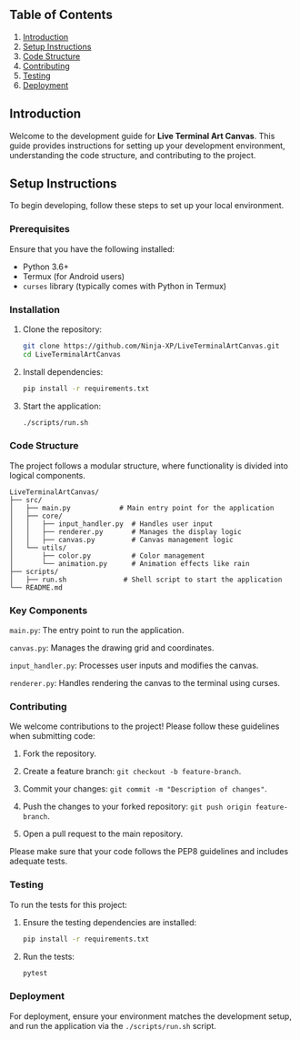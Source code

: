 ## Table of Contents
1. [Introduction](#introduction)
2. [Setup Instructions](#setup-instructions)
3. [Code Structure](#code-structure)
4. [Contributing](#contributing)
5. [Testing](#testing)
6. [Deployment](#deployment)

## Introduction

Welcome to the development guide for **Live Terminal Art Canvas**. This guide provides instructions for setting up your development environment, understanding the code structure, and contributing to the project.

## Setup Instructions

To begin developing, follow these steps to set up your local environment.

### Prerequisites
Ensure that you have the following installed:
- Python 3.6+
- Termux (for Android users)
- `curses` library (typically comes with Python in Termux)

### Installation
1. Clone the repository:
   ```bash
   git clone https://github.com/Ninja-XP/LiveTerminalArtCanvas.git
   cd LiveTerminalArtCanvas
   ```

2. Install dependencies:

   ```bash
   pip install -r requirements.txt
   ```

3. Start the application:

   ```bash
   ./scripts/run.sh
   ```

### Code Structure

The project follows a modular structure, where functionality is divided into logical components.

```
LiveTerminalArtCanvas/
├── src/
│   ├── main.py            # Main entry point for the application
│   ├── core/
│   │   ├── input_handler.py  # Handles user input
│   │   ├── renderer.py       # Manages the display logic
│   │   ├── canvas.py         # Canvas management logic
│   └── utils/
│       ├── color.py          # Color management
│       └── animation.py      # Animation effects like rain
├── scripts/
│   ├── run.sh              # Shell script to start the application
└── README.md
```

### Key Components

`main.py`: The entry point to run the application.

`canvas.py`: Manages the drawing grid and coordinates.

`input_handler.py`: Processes user inputs and modifies the canvas.

`renderer.py`: Handles rendering the canvas to the terminal using curses.

### Contributing

We welcome contributions to the project! Please follow these guidelines when submitting code:

1. Fork the repository.


2. Create a feature branch: `git checkout -b feature-branch`.


3. Commit your changes: `git commit -m "Description of changes"`.


4. Push the changes to your forked repository: `git push origin feature-branch`.


5. Open a pull request to the main repository.



Please make sure that your code follows the PEP8 guidelines and includes adequate tests.



### Testing

To run the tests for this project:

1. Ensure the testing dependencies are installed:

   ```bash
   pip install -r requirements.txt
   ```


2. Run the tests:

   ```bash
   pytest
   ```


### Deployment

For deployment, ensure your environment matches the development setup, and run the application via the `./scripts/run.sh` script.
